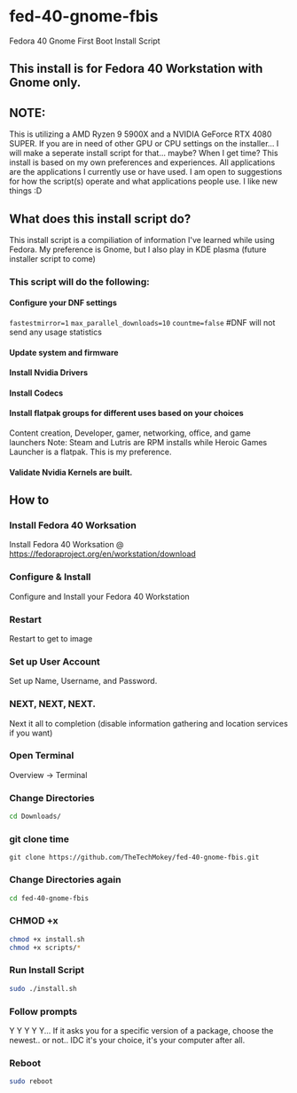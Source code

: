 # fed-40-gnome-fbis
 Fedora 40 Gnome First Boot Install Script

## This install is for Fedora 40 Workstation with Gnome only.

## NOTE:
This is utilizing a AMD Ryzen 9 5900X and a NVIDIA GeForce RTX 4080 SUPER. If you are in need of other GPU or CPU settings on the installer... I will make a seperate install script for that... maybe? When I get time? 
This install is based on my own preferences and experiences. All applications are the applications I currently use or have used. I am open to suggestions for how the script(s) operate and what applications people use. I like new things :D

## What does this install script do?
This install script is a compiliation of information I've learned while using Fedora. My preference is Gnome, but I also play in KDE plasma (future installer script to come)
### This script will do the following:
#### Configure your DNF settings
`fastestmirror=1`
`max_parallel_downloads=10`
`countme=false` #DNF will not send any usage statistics
#### Update system and firmware
#### Install Nvidia Drivers
#### Install Codecs
#### Install flatpak groups for different uses based on your choices
Content creation, Developer, gamer, networking, office, and game launchers
Note: Steam and Lutris are RPM installs while Heroic Games Launcher is a flatpak. This is my preference.
#### Validate Nvidia Kernels are built.


## How to
### Install Fedora 40 Worksation
Install Fedora 40 Worksation @ https://fedoraproject.org/en/workstation/download 
### Configure & Install 
Configure and Install your Fedora 40 Workstation
### Restart
Restart to get to image
### Set up User Account
Set up Name, Username, and Password.
### NEXT, NEXT, NEXT.
Next it all to completion (disable information gathering and location services if you want)
### Open Terminal
Overview -> Terminal
### Change Directories
```bash
cd Downloads/
```
### git clone time
```
git clone https://github.com/TheTechMokey/fed-40-gnome-fbis.git
```
### Change Directories again
```bash
cd fed-40-gnome-fbis
```
### CHMOD +x
```bash
chmod +x install.sh
chmod +x scripts/*
```
### Run Install Script
```bash
sudo ./install.sh
```
### Follow prompts
Y Y Y Y Y...
If it asks you for a specific version of a package, choose the newest.. or not.. IDC it's your choice, it's your computer after all. 
### Reboot
```bash
sudo reboot
```
